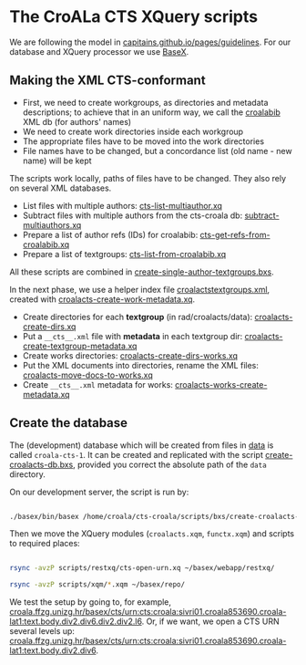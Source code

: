 # The CroALa CTS XQuery scripts

We are following the model in [capitains.github.io/pages/guidelines](http://capitains.github.io/pages/guidelines). For our database and XQuery processor we use [BaseX](http://basex.org/).

## Making the XML CTS-conformant

+ First, we need to create workgroups, as directories and metadata descriptions; to achieve that in an uniform way, we call the [croalabib](https://bitbucket.org/nevenjovanovic/croalabiblio) XML db (for authors' names)
+ We need to create work directories inside each workgroup
+ The appropriate files have to be moved into the work directories
+ File names have to be changed, but a concordance list (old name - new name) will be kept

The scripts work locally, paths of files have to be changed. They also rely on several XML databases.

  + List files with multiple authors: [cts-list-multiauthor.xq](xq/cts-list-multiauthor.xq)
  + Subtract files with multiple authors from the cts-croala db: [subtract-multiauthors.xq](xq/subtract-multiauthors.xq)
  + Prepare a list of author refs (IDs) for croalabib: [cts-get-refs-from-croalabib.xq](xq/cts-get-refs-from-croalabib.xq)
  + Prepare a list of textgroups: [cts-list-from-croalabib.xq](xq/cts-list-from-croalabib.xq)

All these scripts are combined in [create-single-author-textgroups.bxs](bxs/create-single-author-textgroups.bxs).

In the next phase, we use a helper index file [croalactstextgroups.xml](../docs/croalactstextgroups.xml), created with [croalacts-create-work-metadata.xq](xq/croalacts-create-work-metadata.xq).

+ Create directories for each **textgroup** (in rad/croalacts/data): [croalacts-create-dirs.xq](xq/croalacts-create-dirs.xq)
+ Put a `__cts__.xml` file with **metadata** in each textgroup dir: [croalacts-create-textgroup-metadata.xq](xq/croalacts-create-textgroup-metadata.xq)
+ Create works directories: [croalacts-create-dirs-works.xq](xq/croalacts-create-dirs-works.xq)
+ Put the XML documents into directories, rename the XML files: [croalacts-move-docs-to-works.xq](croalacts-move-docs-to-works.xq)
+ Create `__cts__.xml` metadata for works: [croalacts-works-create-metadata.xq](xq/croalacts-works-create-metadata.xq)

## Create the database

The (development) database which will be created from files in [data](../data) is called `croala-cts-1`. It can be created and replicated with the script [create-croalacts-db.bxs](bxs/create-croalacts-db.bxs), provided you correct the absolute path of the `data` directory.

On our development server, the script is run by:

```bash

./basex/bin/basex /home/croala/cts-croala/scripts/bxs/create-croalacts-db.bxs

```

Then we move the XQuery modules (`croalacts.xqm`, `functx.xqm`) and scripts to required places:

```bash

rsync -avzP scripts/restxq/cts-open-urn.xq ~/basex/webapp/restxq/

rsync -avzP scripts/xqm/*.xqm ~/basex/repo/


```

We test the setup by going to, for example, [croala.ffzg.unizg.hr/basex/cts/urn:cts:croala:sivri01.croala853690.croala-lat1:text.body.div2.div6.div2.div2.l6](http://croala.ffzg.unizg.hr/basex/cts/urn:cts:croala:sivri01.croala853690.croala-lat1:text.body.div2.div6.div2.div2.l6). Or, if we want, we open a CTS URN several levels up: [croala.ffzg.unizg.hr/basex/cts/urn:cts:croala:sivri01.croala853690.croala-lat1:text.body.div2.div6](http://croala.ffzg.unizg.hr/basex/cts/urn:cts:croala:sivri01.croala853690.croala-lat1:text.body.div2.div6).
